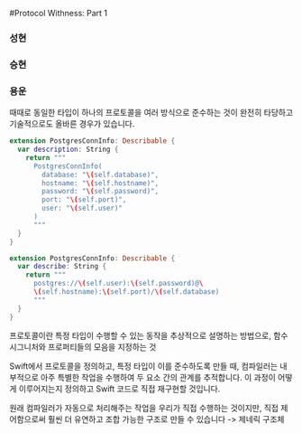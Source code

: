 #Protocol Withness: Part 1
### 성현

### 승현

### 용운
때때로 동일한 타입이 하나의 프로토콜을 여러 방식으로 준수하는 것이 완전히 타당하고 기술적으로도 올바른 경우가 있습니다.
``` swift
extension PostgresConnInfo: Describable {
  var description: String {
    return """
      PostgresConnInfo(
        database: "\(self.database)",
        hostname: "\(self.hostname)",
        password: "\(self.password)",
        port: "\(self.port)",
        user: "\(self.user)"
      )
      """
  }
}

extension PostgresConnInfo: Describable {
  var describe: String {
    return """
      postgres://\(self.user):\(self.password)@\
      \(self.hostname):\(self.port)/\(self.database)
      """
  }
}
```

프로토콜이란 특정 타입이 수행할 수 있는 동작을 추상적으로 설명하는 방법으로, 함수 시그니처와 프로퍼티들의 모음을 지정하는 것

Swift에서 프로토콜을 정의하고, 특정 타입이 이를 준수하도록 만들 때, 컴파일러는 내부적으로 아주 특별한 작업을 수행하여 두 요소 간의 관계를 추적합니다. 이 과정이 어떻게 이루어지는지 정의하고 Swift 코드로 직접 재구현할 것입니다.

원래 컴파일러가 자동으로 처리해주는 작업을 우리가 직접 수행하는 것이지만, 직접 제어함으로써 훨씬 더 유연하고 조합 가능한 구조로 만들 수 있습니다 -> 제네릭 구조체

